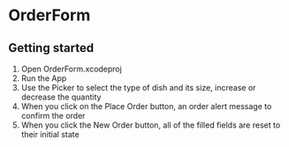 # OrderForm

## Getting started
1. Open OrderForm.xcodeproj
2. Run the App
3. Use the Picker to select the type of dish and its size, increase or decrease the quantity
4. When you click on the Place Order button, an order alert  message to confirm the order
5. When you click the New Order button, all of the filled fields are reset to their initial state

